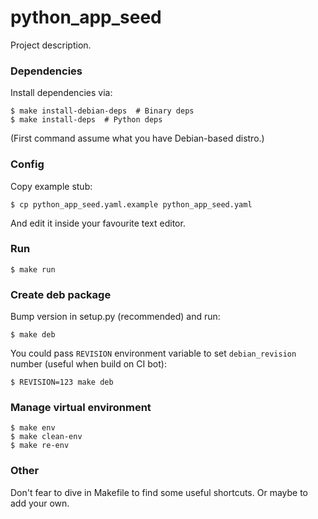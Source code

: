 # python_app_seed

Project description.

### Dependencies

Install dependencies via:

    $ make install-debian-deps  # Binary deps
    $ make install-deps  # Python deps

(First command assume what you have Debian-based distro.)

### Config

Copy example stub:

    $ cp python_app_seed.yaml.example python_app_seed.yaml

And edit it inside your favourite text editor.

### Run

    $ make run

### Create deb package

Bump version in setup.py (recommended) and run:

    $ make deb

You could pass `REVISION` environment variable to set
`debian_revision` number (useful when build on CI bot):

    $ REVISION=123 make deb

### Manage virtual environment

    $ make env
    $ make clean-env
    $ make re-env

### Other

Don't fear to dive in Makefile to find some useful shortcuts.
Or maybe to add your own.
